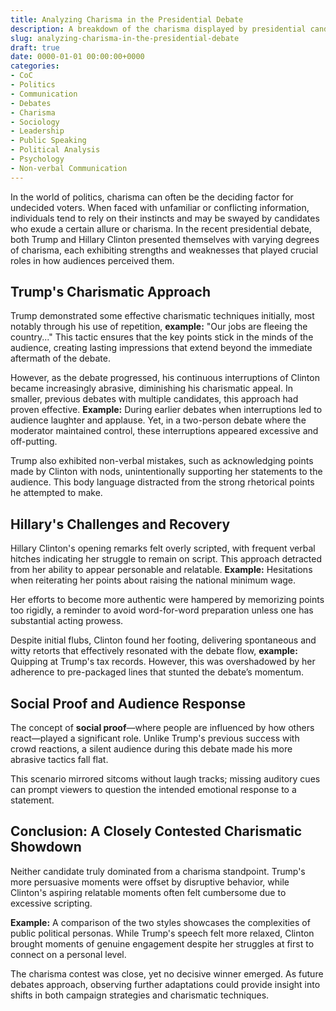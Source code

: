 ```yaml
---
title: Analyzing Charisma in the Presidential Debate
description: A breakdown of the charisma displayed by presidential candidates during the first presidential debate
slug: analyzing-charisma-in-the-presidential-debate
draft: true
date: 0000-01-01 00:00:00+0000
categories:
- CoC
- Politics
- Communication
- Debates
- Charisma
- Sociology
- Leadership
- Public Speaking
- Political Analysis
- Psychology
- Non-verbal Communication
---
```


In the world of politics, charisma can often be the deciding factor for undecided voters. When faced with unfamiliar or conflicting information, individuals tend to rely on their instincts and may be swayed by candidates who exude a certain allure or charisma. In the recent presidential debate, both Trump and Hillary Clinton presented themselves with varying degrees of charisma, each exhibiting strengths and weaknesses that played crucial roles in how audiences perceived them.

## Trump's Charismatic Approach

Trump demonstrated some effective charismatic techniques initially, most notably through his use of repetition, **example:** "Our jobs are fleeing the country..." This tactic ensures that the key points stick in the minds of the audience, creating lasting impressions that extend beyond the immediate aftermath of the debate.

However, as the debate progressed, his continuous interruptions of Clinton became increasingly abrasive, diminishing his charismatic appeal. In smaller, previous debates with multiple candidates, this approach had proven effective. **Example:** During earlier debates when interruptions led to audience laughter and applause. Yet, in a two-person debate where the moderator maintained control, these interruptions appeared excessive and off-putting.

Trump also exhibited non-verbal mistakes, such as acknowledging points made by Clinton with nods, unintentionally supporting her statements to the audience. This body language distracted from the strong rhetorical points he attempted to make.

## Hillary's Challenges and Recovery

Hillary Clinton's opening remarks felt overly scripted, with frequent verbal hitches indicating her struggle to remain on script. This approach detracted from her ability to appear personable and relatable. **Example:** Hesitations when reiterating her points about raising the national minimum wage.

Her efforts to become more authentic were hampered by memorizing points too rigidly, a reminder to avoid word-for-word preparation unless one has substantial acting prowess.

Despite initial flubs, Clinton found her footing, delivering spontaneous and witty retorts that effectively resonated with the debate flow, **example:** Quipping at Trump's tax records. However, this was overshadowed by her adherence to pre-packaged lines that stunted the debate’s momentum.

## Social Proof and Audience Response

The concept of **social proof**—where people are influenced by how others react—played a significant role. Unlike Trump's previous success with crowd reactions, a silent audience during this debate made his more abrasive tactics fall flat.

This scenario mirrored sitcoms without laugh tracks; missing auditory cues can prompt viewers to question the intended emotional response to a statement.

## Conclusion: A Closely Contested Charismatic Showdown

Neither candidate truly dominated from a charisma standpoint. Trump's more persuasive moments were offset by disruptive behavior, while Clinton's aspiring relatable moments often felt cumbersome due to excessive scripting.

**Example:** A comparison of the two styles showcases the complexities of public political personas. While Trump's speech felt more relaxed, Clinton brought moments of genuine engagement despite her struggles at first to connect on a personal level.

The charisma contest was close, yet no decisive winner emerged. As future debates approach, observing further adaptations could provide insight into shifts in both campaign strategies and charismatic techniques.
